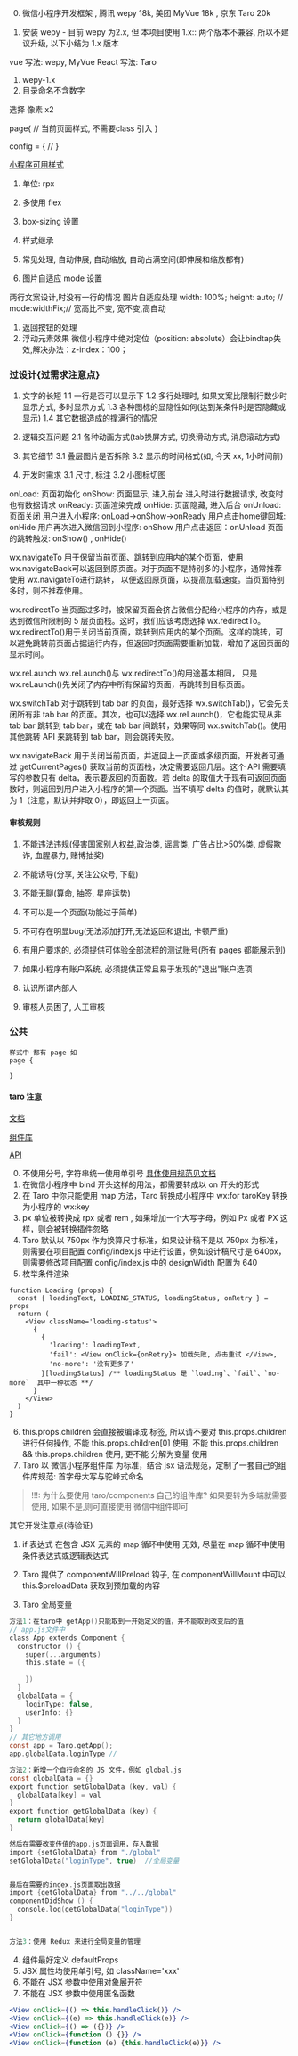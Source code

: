
0. 微信小程序开发框架 , 腾讯 wepy 18k, 美团 MyVue 18k , 京东 Taro 20k

1. 安装 wepy - 目前 wepy 为2.x, 但 本项目使用 1.x:: 两个版本不兼容, 所以不建议升级, 以下小结为 1.x 版本

vue 写法: wepy, MyVue
React 写法: Taro



1. wepy-1.x
1. 目录命名不含数字

选择 像素 x2

page{
  // 当前页面样式, 不需要class 引入
}

config = {
  // 
}


[小程序可用样式](https://www.cnblogs.com/yjq1021/p/8310451.html)
1. 单位:  rpx
1. 多使用 flex
1. box-sizing 设置
1. 样式继承
1. 常见处理, 自动伸展, 自动缩放, 自动占满空间(即伸展和缩放都有)


1. 图片自适应 mode 设置

两行文案设计,时没有一行的情况
图片自适应处理
width: 100%;
height: auto;
// mode:widthFix;// 宽高比不变, 宽不变,高自动

1. 返回按钮的处理 
1. 浮动元素效果
微信小程序中绝对定位（position: absolute）会让bindtap失效,解决办法：z-index：100；


### 过设计{过需求注意点}
1. 文字的长短
1.1 一行是否可以显示下
1.2 多行处理时, 如果文案比限制行数少时显示方式, 多时显示方式
1.3 各种图标的显隐性如何(达到某条件时是否隐藏或显示)
1.4 其它数据造成的撑满行的情况

2. 逻辑交互问题
2.1 各种动画方式(tab换屏方式, 切换滑动方式, 消息滚动方式)

3. 其它细节
3.1 叠层图片是否拆除
3.2 显示的时间格式(如, 今天 xx, 1小时间前)

3. 开发时需求
3.1 尺寸, 标注
3.2 小图标切图


onLoad: 页面初始化
onShow: 页面显示, 进入前台 进入时进行数据请求, 改变时也有数据请求
onReady: 页面渲染完成
onHide: 页面隐藏, 进入后台
onUnload: 页面关闭
用户进入小程序: onLoad->onShow->onReady
用户点击home键回城: onHide
用户再次进入微信回到小程序: onShow
用户点击返回：onUnload
页面的跳转触发: onShow()  , onHide()


wx.navigateTo  用于保留当前页面、跳转到应用内的某个页面，使用 wx.navigateBack可以返回到原页面。对于页面不是特别多的小程序，通常推荐使用 wx.navigateTo进行跳转， 以便返回原页面，以提高加载速度。当页面特别多时，则不推荐使用。
 

wx.redirectTo  当页面过多时，被保留页面会挤占微信分配给小程序的内存，或是达到微信所限制的 5 层页面栈。这时，我们应该考虑选择 wx.redirectTo。wx.redirectTo()用于关闭当前页面，跳转到应用内的某个页面。这样的跳转，可以避免跳转前页面占据运行内存，但返回时页面需要重新加载，增加了返回页面的显示时间。
 

wx.reLaunch   wx.reLaunch()与 wx.redirectTo()的用途基本相同， 只是 wx.reLaunch()先关闭了内存中所有保留的页面，再跳转到目标页面。
 

wx.switchTab  对于跳转到 tab bar 的页面，最好选择 wx.switchTab()，它会先关闭所有非 tab bar 的页面。其次，也可以选择 wx.reLaunch()，它也能实现从非 tab bar 跳转到 tab bar，或在 tab bar 间跳转，效果等同 wx.switchTab()。使用其他跳转 API 来跳转到 tab bar，则会跳转失败。
 

wx.navigateBack  用于关闭当前页面，并返回上一页面或多级页面。开发者可通过 getCurrentPages() 获取当前的页面栈，决定需要返回几层。这个 API 需要填写的参数只有 delta，表示要返回的页面数。若 delta 的取值大于现有可返回页面数时，则返回到用户进入小程序的第一个页面。当不填写 delta 的值时，就默认其为 1（注意，默认并非取 0），即返回上一页面。



#### 审核规则

1. 不能违法违规(侵害国家别人权益,政治类, 谣言类, 广告占比>50%类, 虚假欺诈, 血腥暴力, 赌博抽奖)
1. 不能诱导(分享, 关注公众号, 下载)
1. 不能无聊(算命, 抽签, 星座运势)

1. 不可以是一个页面(功能过于简单)
1. 不可存在明显bug(无法添加打开,无法返回和退出, 卡顿严重)
1. 有用户要求的, 必须提供可体验全部流程的测试账号(所有 pages 都能展示到)
1. 如果小程序有账户系统, 必须提供正常且易于发现的"退出"账户选项

1. 认识所谓内部人
1. 审核人员困了, 人工审核


### 公共
```
样式中 都有 page 如
page {

}

```

#### taro 注意
[文档](https://taro-docs.jd.com/taro/docs/README.html)

[组件库](https://taro-docs.jd.com/taro/docs/components-desc.html)

[API](https://taro-docs.jd.com/taro/docs/apis/about/desc.html)

0. 不使用分号, 字符串统一使用单引号 [具体使用规范见文档](http://taro-docs.jd.com/taro/docs/spec-for-taro.html)
1. 在微信小程序中 bind 开头这样的用法，都需要转成以 on 开头的形式
2. 在 Taro 中你只能使用 map 方法，Taro 转换成小程序中 wx:for
    taroKey 转换为小程序的 wx:key
3. px 单位被转换成 rpx 或者 rem , 如果增加一个大写字母，例如 Px 或者 PX 这样，则会被转换插件忽略
4. Taro 默认以 750px 作为换算尺寸标准，如果设计稿不是以 750px 为标准，则需要在项目配置 config/index.js 中进行设置，例如设计稿尺寸是 640px，则需要修改项目配置 config/index.js 中的 designWidth 配置为 640
5. 枚举条件渲染
```
function Loading (props) {
  const { loadingText, LOADING_STATUS, loadingStatus, onRetry } = props
  return (
    <View className='loading-status'>
      {
        {
          'loading': loadingText,
          'fail': <View onClick={onRetry}> 加载失败, 点击重试 </View>,
          'no-more': '没有更多了'
        }[loadingStatus] /** loadingStatus 是 `loading`、`fail`、`no-more`  其中一种状态 **/
      }
    </View>
  )
}
```
6. this.props.children 会直接被编译成 <slot /> 标签, 所以请不要对 this.props.children 进行任何操作, 不能 this.props.children[0] 使用, 不能 this.props.children && this.props.children 使用, 更不能 分解为变量 使用
7. Taro 以 微信小程序组件库 为标准，结合 jsx 语法规范，定制了一套自己的组件库规范: 首字母大写与驼峰式命名

> !!!: 为什么要使用 taro/components 自己的组件库? 如果要转为多端就需要使用, 如果不是,则可直接使用 微信中组件即可

其它开发注意点(待验证)

1. if 表达式 在包含 JSX 元素的 map 循环中使用 无效, 尽量在 map 循环中使用条件表达式或逻辑表达式

2. Taro 提供了 componentWillPreload 钩子, 在 componentWillMount 中可以 this.$preloadData 获取到预加载的内容

3. Taro 全局变量
```h
方法1：在taro中 getApp()只能取到一开始定义的值，并不能取到改变后的值
// app.js文件中
class App extends Component {
  constructor () {
    super(...arguments)
    this.state = ({
      
    })
  }
  globalData = {
    loginType: false,
    userInfo: {}
  }
}
// 其它地方调用
const app = Taro.getApp();
app.globalData.loginType //

方法2：新增一个自行命名的 JS 文件，例如 global.js
const globalData = {}
export function setGlobalData (key, val) {
  globalData[key] = val
}
export function getGlobalData (key) {
  return globalData[key]
}

然后在需要改变传值的app.js页面调用，存入数据
import {setGlobalData} from "./global"
setGlobalData("loginType", true)  //全局变量


最后在需要的index.js页面取出数据
import {getGlobalData} from "../../global"
componentDidShow () {
  console.log(getGlobalData("loginType"))
}


方法3：使用 Redux 来进行全局变量的管理
```
4. 组件最好定义 defaultProps
5. JSX 属性均使用单引号, 如 className='xxx'
6. 不能在 JSX 参数中使用对象展开符
7. 不能在 JSX 参数中使用匿名函数
```jsx
<View onClick={() => this.handleClick()} />
<View onClick={(e) => this.handleClick(e)} />
<View onClick={() => ({})} />
<View onClick={function () {}} />
<View onClick={function (e) {this.handleClick(e)}} />
```
